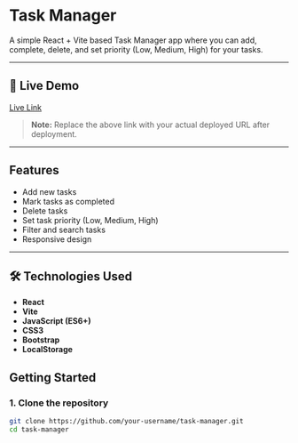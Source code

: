 # Task Manager

A simple React + Vite based Task Manager app where you can add, complete, delete, and set priority (Low, Medium, High) for your tasks.

---

## 🚀 Live Demo

[Live Link](https://task-manager-ashy-alpha.vercel.app/)

> **Note:** Replace the above link with your actual deployed URL after deployment.

---

## Features

- Add new tasks
- Mark tasks as completed
- Delete tasks
- Set task priority (Low, Medium, High)
- Filter and search tasks
- Responsive design

---

## 🛠️ Technologies Used

- **React**
- **Vite**
- **JavaScript (ES6+)**
- **CSS3**
- **Bootstrap**
- **LocalStorage**

## Getting Started

### 1. Clone the repository

```bash
git clone https://github.com/your-username/task-manager.git
cd task-manager
